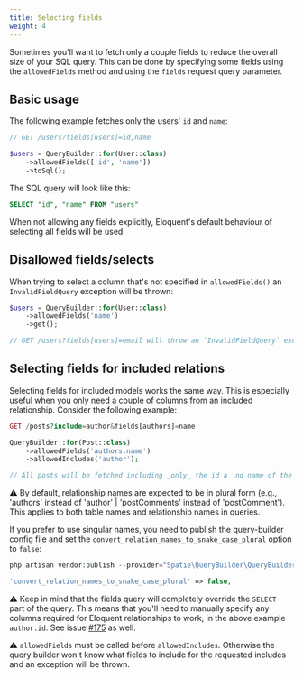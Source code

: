 ```yaml
---
title: Selecting fields
weight: 4
---
```


Sometimes you'll want to fetch only a couple fields to reduce the overall size of your SQL query. This can be done by specifying some fields using the `allowedFields` method and using the `fields` request query parameter. 

## Basic usage

The following example fetches only the users' `id` and `name`:

```php
// GET /users?fields[users]=id,name

$users = QueryBuilder::for(User::class)
    ->allowedFields(['id', 'name'])
    ->toSql();
```

The SQL query will look like this:

```sql
SELECT "id", "name" FROM "users"
```

When not allowing any fields explicitly, Eloquent's default behaviour of selecting all fields will be used. 

## Disallowed fields/selects

When trying to select a column that's not specified in `allowedFields()` an `InvalidFieldQuery` exception will be thrown:

```php
$users = QueryBuilder::for(User::class)
    ->allowedFields('name')
    ->get();

// GET /users?fields[users]=email will throw an `InvalidFieldQuery` exception as `email` is not an allowed field.
```

## Selecting fields for included relations

Selecting fields for included models works the same way. This is especially useful when you only need a couple of columns from an included relationship. Consider the following example:

```php
GET /posts?include=author&fields[authors]=name

QueryBuilder::for(Post::class)
    ->allowedFields('authors.name')
    ->allowedIncludes('author');

// All posts will be fetched including _only_ the id a  nd name of the author (id is always selected).
```
⚠️ By default, relationship names are expected to be in plural form (e.g., 'authors' instead of 'author' | 'postComments' instead of 'postComment'). This applies to both table names and relationship names in queries.

If you prefer to use singular names, you need to publish the query-builder config file and set the `convert_relation_names_to_snake_case_plural` option to `false`:

```php
php artisan vendor:publish --provider="Spatie\QueryBuilder\QueryBuilderServiceProvider" --tag="query-builder-config"
```

```php
'convert_relation_names_to_snake_case_plural' => false,
```

⚠️ Keep in mind that the fields query will completely override the `SELECT` part of the query. This means that you'll need to manually specify any columns required for Eloquent relationships to work, in the above example `author.id`. See issue [#175](https://github.com/spatie/laravel-query-builder/issues/175) as well.

⚠️ `allowedFields` must be called before `allowedIncludes`. Otherwise the query builder won't know what fields to include for the requested includes and an exception will be thrown.

